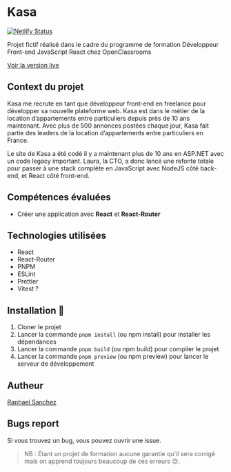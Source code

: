 # Kasa

[![Netlify Status](https://api.netlify.com/api/v1/badges/8f339f27-2b3e-4ea1-9d7d-3e790d941686/deploy-status)](https://app.netlify.com/sites/nimble-cendol-ed457b/deploys)

Projet fictif réalisé dans le cadre du programme de formation Développeur Front-end JavaScript React chez OpenClassrooms

[Voir la version live](https://nimble-cendol-ed457b.netlify.app/)

## Context du projet

Kasa me recrute en tant que développeur front-end en freelance pour développer sa nouvelle plateforme web. Kasa est dans le métier de la location d’appartements entre particuliers depuis près de 10 ans maintenant. Avec plus de 500 annonces postées chaque jour, Kasa fait partie des leaders de la location d’appartements entre particuliers en France.

Le site de Kasa a été codé il y a maintenant plus de 10 ans en ASP.NET avec un code legacy important. Laura, la CTO, a donc lancé une refonte totale pour passer à une stack complète en JavaScript avec NodeJS côté back-end, et React côté front-end.

## Compétences évaluées

- Créer une application avec **React** et **React-Router**

## Technologies utilisées

- React
- React-Router
- PNPM
- ESLint
- Prettier
- Vitest ?

## Installation 🚀

1. Cloner le projet
2. Lancer la commande `pnpm install` (ou npm install) pour installer les dépendances
3. Lancer la commande `pnpm build` (ou npm build) pour compiler le projet
4. Lancer la commande `pnpm preview` (ou npm preview) pour lancer le serveur de développement

## Autheur

[Raphael Sanchez](https://www.linkedin.com/in/raphael-sanchez-design/)

## Bugs report

Si vous trouvez un bug, vous pouvez ouvrir une issue.

> NB : Étant un projet de formation aucune garantie qu'il sera corrigé mais on apprend toujours beaucoup de ces erreurs 😊.
